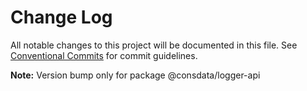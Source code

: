 # Change Log

All notable changes to this project will be documented in this file.
See [Conventional Commits](https://conventionalcommits.org) for commit guidelines.



**Note:** Version bump only for package @consdata/logger-api
